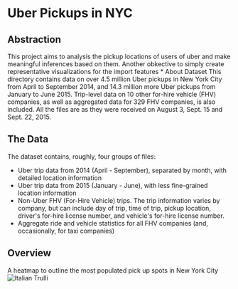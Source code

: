 <h1> Uber Pickups in NYC </h1>

<h2>Abstraction</h2>
This project aims to analysis the pickup locations of users of uber and make meaningful inferences based on them. Another obkective to simply create representative 
visualizations for the import features
* About Dataset
This directory contains data on over 4.5 million Uber pickups in New York City from April to September 2014, and 14.3 million more Uber pickups from January to June 2015. Trip-level data on 10 other for-hire vehicle (FHV) companies, as well as aggregated data for 329 FHV companies, is also included. All the files are as they were received on August 3, Sept. 15 and Sept. 22, 2015.

<h2>The Data</h2>
The dataset contains, roughly, four groups of files:

* Uber trip data from 2014 (April - September), separated by month, with detailed location information
* Uber trip data from 2015 (January - June), with less fine-grained location information
* Non-Uber FHV (For-Hire Vehicle) trips. The trip information varies by company, but can include day of trip, time of trip, pickup location, driver's for-hire license number, and vehicle's for-hire license number.
* Aggregate ride and vehicle statistics for all FHV companies (and, occasionally, for taxi companies)

<h2>Overview</h2>
A heatmap to outline the most populated pick up spots in New York City
<img src="pic_trulli.jpg" alt="Italian Trulli">
